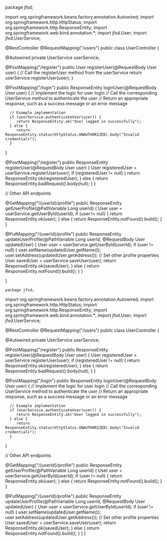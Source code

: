 
package jfsd;

import org.springframework.beans.factory.annotation.Autowired;
import org.springframework.http.HttpStatus;
import org.springframework.http.ResponseEntity;
import org.springframework.web.bind.annotation.*;
import jfsd.User;
import jfsd.UserService;


@RestController
@RequestMapping("/users")
public class UserController {

   @Autowired
   private UserService userService;

   @PostMapping("/register")
   public User registerUser(@RequestBody User user) {
      // Call the registerUser method from the userService
      return userService.registerUser(user);
   }

   @PostMapping("/login")
   public ResponseEntity<String> loginUser(@RequestBody User user) {
      // Implement the logic for user login
      // Call the corresponding UserService method to authenticate the user
      // Return an appropriate response, such as a success message or an error message

      // Example implementation
      if (userService.authenticateUser(user)) {
         return ResponseEntity.ok("User logged in successfully");
      } else {
         return ResponseEntity.status(HttpStatus.UNAUTHORIZED).body("Invalid credentials");
      }
   }
   
  
   @PostMapping("/register")
   public ResponseEntity registerUser(@RequestBody User user) { 
	   User registeredUser = userService.registerUser(user); 
	   if (registeredUser != null) { 
		   return ResponseEntity.ok(registeredUser);
		   } 
	   else { return ResponseEntity.badRequest().body(null); } }
   
// Other API endpoints
   
   @GetMapping("/{userId}/profile")
   public ResponseEntity<User> getUserProfile(@PathVariable Long userId) {
      User user = userService.getUserById(userId);
      if (user != null) {
         return ResponseEntity.ok(user);
      } else {
         return ResponseEntity.notFound().build();
      }
   }

   @PutMapping("/{userId}/profile")
   public ResponseEntity<User> updateUserProfile(@PathVariable Long userId, @RequestBody User updatedUser) {
      User user = userService.getUserById(userId);
      if (user != null) {
         user.setName(updatedUser.getName());
         user.setAddress(updatedUser.getAddress());
         // Set other profile properties
         User savedUser = userService.saveUser(user);
         return ResponseEntity.ok(savedUser);
      } else {
         return ResponseEntity.notFound().build();
      }
   }

   
   
}
	
	
	
	
	
	
	
	
	
	
	
	
	
	
	package jfsd;

import org.springframework.beans.factory.annotation.Autowired;
import org.springframework.http.HttpStatus;
import org.springframework.http.ResponseEntity;
import org.springframework.web.bind.annotation.*;
import jfsd.User;
import jfsd.UserService;

@RestController
@RequestMapping("/users")
public class UserController {

   @Autowired
   private UserService userService;

   @PostMapping("/register")
   public ResponseEntity<User> registerUser(@RequestBody User user) {
      User registeredUser = userService.registerUser(user);
      if (registeredUser != null) {
         return ResponseEntity.ok(registeredUser);
      } else {
         return ResponseEntity.badRequest().body(null);
      }
   }

   @PostMapping("/login")
   public ResponseEntity<String> loginUser(@RequestBody User user) {
      // Implement the logic for user login
      // Call the corresponding UserService method to authenticate the user
      // Return an appropriate response, such as a success message or an error message

      // Example implementation
      if (userService.authenticateUser(user)) {
         return ResponseEntity.ok("User logged in successfully");
      } else {
         return ResponseEntity.status(HttpStatus.UNAUTHORIZED).body("Invalid credentials");
      }
   }
   
   // Other API endpoints
   
   @GetMapping("/{userId}/profile")
   public ResponseEntity<User> getUserProfile(@PathVariable Long userId) {
      User user = userService.getUserById(userId);
      if (user != null) {
         return ResponseEntity.ok(user);
      } else {
         return ResponseEntity.notFound().build();
      }
   }

   @PutMapping("/{userId}/profile")
   public ResponseEntity<User> updateUserProfile(@PathVariable Long userId, @RequestBody User updatedUser) {
      User user = userService.getUserById(userId);
      if (user != null) {
         user.setName(updatedUser.getName());
         user.setAddress(updatedUser.getAddress());
         // Set other profile properties
         User savedUser = userService.saveUser(user);
         return ResponseEntity.ok(savedUser);
      } else {
         return ResponseEntity.notFound().build();
      }
   }
}

